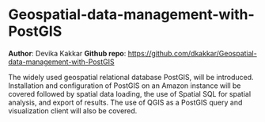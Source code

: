 # Geospatial-data-management-with-PostGIS

**Author**: Devika Kakkar
**Github repo**: https://github.com/dkakkar/Geospatial-data-management-with-PostGIS  

The widely used geospatial relational database PostGIS, will be introduced.  Installation and configuration of PostGIS on an Amazon instance will be covered followed by spatial data loading, the use of Spatial SQL for spatial analysis, and export of results. The use of QGIS as a PostGIS query and visualization client will also be covered.
